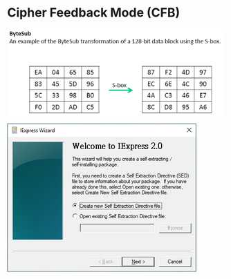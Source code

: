 # Cipher Feedback Mode \(CFB\)

![](../../.gitbook/assets/image%20%28100%29.png)

![](../../.gitbook/assets/image%20%2861%29.png)

